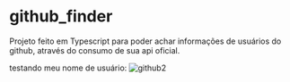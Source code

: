 # github_finder

Projeto feito em Typescript para poder achar informações de usuários do github, através do consumo de sua api oficial.

testando meu nome de usuário:
![github2](https://user-images.githubusercontent.com/64646796/233854722-1fef8223-747d-47e2-b331-872a379863d3.png)
